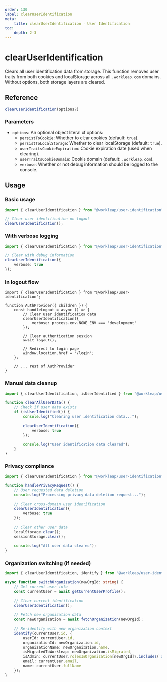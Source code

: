 ```yaml
---
order: 130
label: clearUserIdentification
meta:
    title: clearUserIdentification - User Identification
toc:
    depth: 2-3
---
```


# clearUserIdentification

Clears all user identification data from storage. This function removes user traits from both cookies and localStorage across all `.workleap.com` domains. Without options, both storage layers are cleared.

## Reference

```ts
clearUserIdentification(options?)
```

### Parameters

- `options`: An optional object literal of options:
    - `persistToCookie`: Whether to clear cookies (default: `true`).
    - `persistToLocalStorage`: Whether to clear localStorage (default: `true`).
    - `userTraitsCookieExpiration`: Cookie expiration date (used when clearing).
    - `userTraitsCookieDomain`: Cookie domain (default: `.workleap.com`).
    - `verbose`: Whether or not debug information should be logged to the console.

## Usage

### Basic usage

```ts !#4
import { clearUserIdentification } from "@workleap/user-identification";

// Clear user identification on logout
clearUserIdentification();
```

### With verbose logging

```ts !#4-6
import { clearUserIdentification } from "@workleap/user-identification";

// Clear with debug information
clearUserIdentification({
    verbose: true
});
```

### In logout flow

```tsx !#6-8
import { clearUserIdentification } from "@workleap/user-identification";

function AuthProvider({ children }) {
    const handleLogout = async () => {
        // Clear user identification data
        clearUserIdentification({
            verbose: process.env.NODE_ENV === 'development'
        });
        
        // Clear authentication session
        await logout();
        
        // Redirect to login page
        window.location.href = '/login';
    };
    
    // ... rest of AuthProvider
}
```

### Manual data cleanup

```ts !#5-11
import { clearUserIdentification, isUserIdentified } from "@workleap/user-identification";

function clearAllUserData() {
    // Check if user data exists
    if (isUserIdentified()) {
        console.log("Clearing user identification data...");
        
        clearUserIdentification({
            verbose: true
        });
        
        console.log("User identification data cleared");
    }
}
```

### Privacy compliance

```ts !#7-11
import { clearUserIdentification } from "@workleap/user-identification";

function handlePrivacyRequest() {
    // User requested data deletion
    console.log("Processing privacy data deletion request...");
    
    // Clear cross-domain user identification
    clearUserIdentification({
        verbose: true
    });
    
    // Clear other user data
    localStorage.clear();
    sessionStorage.clear();
    
    console.log("All user data cleared");
}
```

### Organization switching (if needed)

```ts !#9-13
import { clearUserIdentification, identify } from "@workleap/user-identification";

async function switchOrganization(newOrgId: string) {
    // Get current user info
    const currentUser = await getCurrentUserProfile();
    
    // Clear current identification
    clearUserIdentification();
    
    // Fetch new organization data
    const newOrganization = await fetchOrganization(newOrgId);
    
    // Re-identify with new organization context
    identify(currentUser.id, {
        userId: currentUser.id,
        organizationId: newOrganization.id,
        organizationName: newOrganization.name,
        isMigratedToWorkleap: newOrganization.isMigrated,
        isAdmin: currentUser.rolesInOrganization[newOrgId]?.includes('admin'),
        email: currentUser.email,
        name: currentUser.fullName
    });
}
``` 
